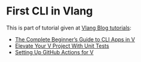 # First CLI in Vlang

This is part of tutorial given at [Vlang Blog tutorials](https://blog.vlang.io/categories/tutorials/):
* [The Complete Beginner’s Guide to CLI Apps in V](https://blog.vlang.io/the-complete-beginners-guide-to-cli-apps-in-v/)
* [Elevate Your V Project With Unit Tests](https://blog.vlang.io/elevate-your-v-project-with-unit-tests/)
* [Setting Up GitHub Actions for V](https://blog.vlang.io/setting-up-github-actions-for-v/)
